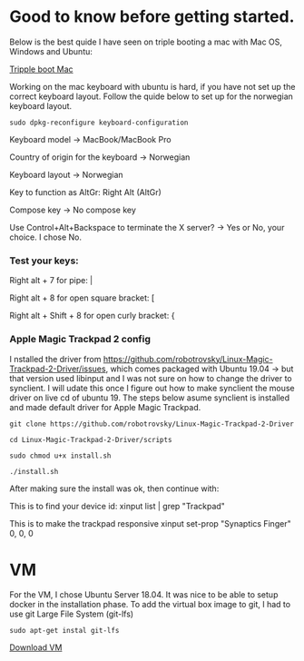 # Good to know before getting started.

Below is the best quide I have seen on triple booting a mac with Mac OS, Windows and Ubuntu:

[Tripple boot Mac ](https://www.innoq.com/en/blog/triple-booting-a-mac/)

Working on the mac keyboard with ubuntu is hard, if you have not set up the correct keyboard layout.
Follow the quide below to set up for the norwegian keyboard layout.

`sudo dpkg-reconfigure keyboard-configuration`

Keyboard model -> MacBook/MacBook Pro

Country of origin for the keyboard -> Norwegian

Keyboard layout -> Norwegian

Key to function as AltGr: Right Alt (AltGr)

Compose key -> No compose key

Use Control+Alt+Backspace to terminate the X server? -> Yes or No, your choice. I chose No.

### Test your keys:

Right alt + 7 for pipe: |

Right alt + 8 for open square bracket: [

Right alt + Shift + 8 for open curly bracket: {

### Apple Magic Trackpad 2 config
I nstalled the driver from https://github.com/robotrovsky/Linux-Magic-Trackpad-2-Driver/issues, which comes packaged with Ubuntu 19.04 -> but that version used libinput and I was not sure on how to change the driver to synclient. I will udate this once I figure out how to make synclient the mouse driver on live cd of ubuntu 19. The steps below asume synclient is installed and made default driver for Apple Magic Trackpad.

`git clone https://github.com/robotrovsky/Linux-Magic-Trackpad-2-Driver`

  `cd Linux-Magic-Trackpad-2-Driver/scripts`
  
  `sudo chmod u+x install.sh`
  
  `./install.sh`

After making sure the install was ok, then continue with:

This is to find your device id:
xinput list | grep "Trackpad"

This is to make the trackpad responsive
xinput set-prop <id> "Synaptics Finger" 0, 0, 0


# VM

For the VM, I chose Ubuntu Server 18.04. It was nice to be able to setup docker in the installation phase.
To add the virtual box image to git, I had to use git Large File System (git-lfs)

`sudo apt-get instal git-lfs`

[Download VM](https://github.com/parkerlarry/learning_linux/raw/master/VM/VM-ubuntu-18.ova)
